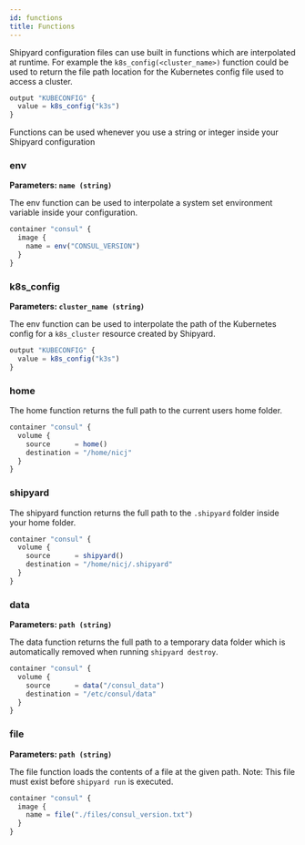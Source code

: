 ```yaml
---
id: functions
title: Functions
---
```


Shipyard configuration files can use built in functions which are interpolated at runtime. For example the `k8s_config(<cluster_name>)` function could be used to return the file path location for the Kubernetes config file used to access a cluster.

```javascript
output "KUBECONFIG" {
  value = k8s_config("k3s")
}
```

Functions can be used whenever you use a string or integer inside your Shipyard configuration

### env
**Parameters: `name (string)`**

The env function can be used to interpolate a system set environment variable inside your configuration.

```javascript
container "consul" {
  image {
    name = env("CONSUL_VERSION")
  }
}
```

### k8s_config
**Parameters: `cluster_name (string)`**

The env function can be used to interpolate the path of the Kubernetes config for a `k8s_cluster` resource created by Shipyard.

```javascript
output "KUBECONFIG" {
  value = k8s_config("k3s")
}
```

### home

The home function returns the full path to the current users home folder.

```javascript
container "consul" {
  volume {
    source      = home()
    destination = "/home/nicj"
  }
}
```

### shipyard

The shipyard function returns the full path to the `.shipyard` folder inside your home folder.

```javascript
container "consul" {
  volume {
    source      = shipyard()
    destination = "/home/nicj/.shipyard"
  }
}
```

### data
**Parameters: `path (string)`**

The data function returns the full path to a temporary data folder which is automatically removed when running `shipyard destroy`. 

```javascript
container "consul" {
  volume {
    source      = data("/consul_data")
    destination = "/etc/consul/data"
  }
}
```

### file
**Parameters: `path (string)`**

The file function loads the contents of a file at the given path. Note: This file must exist before `shipyard run` is executed.

```javascript
container "consul" {
  image {
    name = file("./files/consul_version.txt")
  }
}
```
